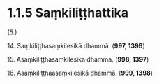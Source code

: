 # 1.1.5 Saṃkiliṭṭhattika

(5.)

14\. Saṃkiliṭṭhasaṃkilesikā dhammā. (**997, 1396**)

15\. Asaṃkiliṭṭhasaṃkilesikā dhammā. (**998, 1397**)

16\. Asaṃkiliṭṭhaasaṃkilesikā dhammā. (**999, 1398**)
